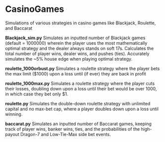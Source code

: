 # CasinoGames
Simulations of various strategies in casino games like Blackjack, Roulette, and Baccarat

**Blackjack_sim.py**
Simulates an inputted number of Blackjack games (default = 1000000) wherein the player uses the most mathematically optimal strategy and the dealer always stands on soft 17s. Calculates the total number of player wins, dealer wins, and pushes (ties). Accurately simulates the ~5% house edge when playing optimal strategy. 

**roulette_1000orbust.py**
Simulates a roulette strategy where the player bets the max limit ($1000) upon a loss until (if ever) they are back in profit

**roulette_1000max.py**
Simulates a roulette strategy where the player cuts their losses, doubling down upon a loss until their bet would be over 1000, in which case they bet only $1. 

**roulette.py**
Simulates the double-down roulette strategy with unlimited capital and no max-bet cap, where a player doubles down upon a loss until winning. 

**baccarat.py** 
Simulates an inputted number of Baccarat games, keeping track of player wins, banker wins, ties, and the probabilities of the high-payout Dragon-7 and Low-Tie-Max side bet events.

